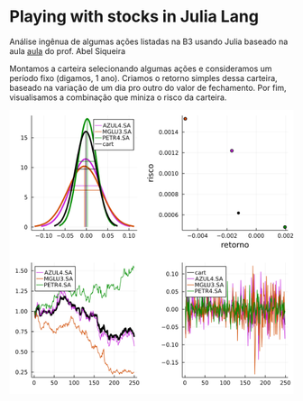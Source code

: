# Playing with stocks in Julia Lang

Análise ingênua de algumas ações listadas na B3 usando Julia baseado na aula  [aula](https://www.youtube.com/watch?v=tJlQPuYgv3Q&ab_channel=AbelSiqueira) do prof. Abel Siqueira

Montamos a carteira selecionando algumas ações e consideramos um período fixo (digamos, 1 ano).
Criamos o retorno simples dessa carteira, baseado na variação de um dia pro outro do valor de fechamento.
Por fim, visualisamos a combinação que miniza o risco da carteira.


![alt text](https://github.com/FelipeConsole/Playing_with_stocks/blob/main/file.png)

```
